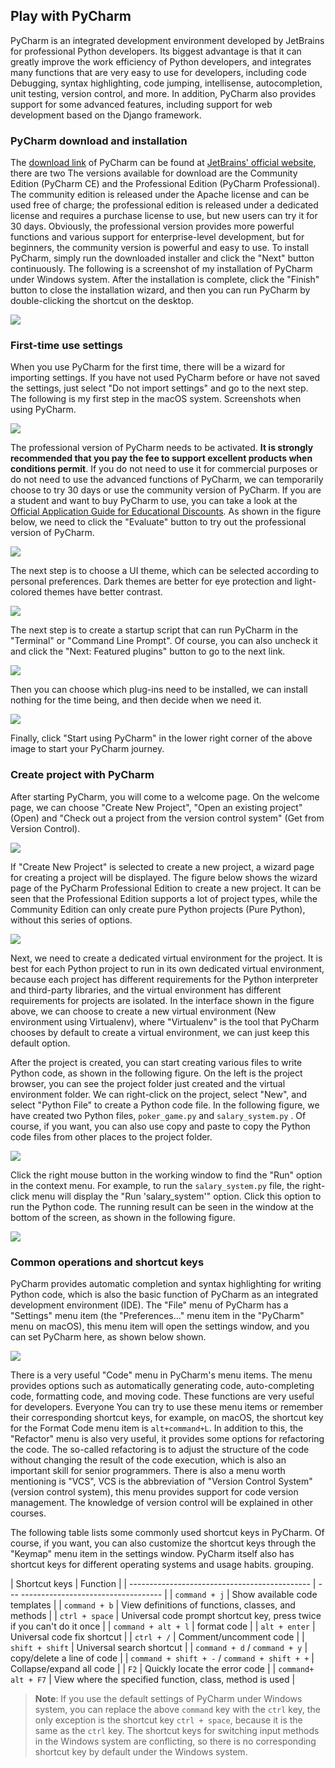 ## Play with PyCharm

PyCharm is an integrated development environment developed by JetBrains for professional Python developers. Its biggest advantage is that it can greatly improve the work efficiency of Python developers, and integrates many functions that are very easy to use for developers, including code Debugging, syntax highlighting, code jumping, intellisense, autocompletion, unit testing, version control, and more. In addition, PyCharm also provides support for some advanced features, including support for web development based on the Django framework.

### PyCharm download and installation

The [download link](https://www.jetbrains.com/pycharm/download/) of PyCharm can be found at [JetBrains' official website](<https://www.jetbrains.com/>), there are two The versions available for download are the Community Edition (PyCharm CE) and the Professional Edition (PyCharm Professional). The community edition is released under the Apache license and can be used free of charge; the professional edition is released under a dedicated license and requires a purchase license to use, but new users can try it for 30 days. Obviously, the professional version provides more powerful functions and various support for enterprise-level development, but for beginners, the community version is powerful and easy to use. To install PyCharm, simply run the downloaded installer and click the "Next" button continuously. The following is a screenshot of my installation of PyCharm under Windows system. After the installation is complete, click the "Finish" button to close the installation wizard, and then you can run PyCharm by double-clicking the shortcut on the desktop.

![](res/pycharm-installation.png)

### First-time use settings

When you use PyCharm for the first time, there will be a wizard for importing settings. If you have not used PyCharm before or have not saved the settings, just select "Do not import settings" and go to the next step. The following is my first step in the macOS system. Screenshots when using PyCharm.

![](res/pycharm-import-settings.png)

The professional version of PyCharm needs to be activated. **It is strongly recommended that you pay the fee to support excellent products when conditions permit**. If you do not need to use it for commercial purposes or do not need to use the advanced functions of PyCharm, we can temporarily choose to try 30 days or use the community version of PyCharm. If you are a student and want to buy PyCharm to use, you can take a look at the [Official Application Guide for Educational Discounts](https://sales.jetbrains.com/hc/zh-cn/articles/207154369). As shown in the figure below, we need to click the "Evaluate" button to try out the professional version of PyCharm.

![](res/pycharm-activation.png)

The next step is to choose a UI theme, which can be selected according to personal preferences. Dark themes are better for eye protection and light-colored themes have better contrast.

![](res/pycharm-ui-themes.png)

The next step is to create a startup script that can run PyCharm in the "Terminal" or "Command Line Prompt". Of course, you can also uncheck it and click the "Next: Featured plugins" button to go to the next link.

![](res/pycharm-create-launcher.png)

Then you can choose which plug-ins need to be installed, we can install nothing for the time being, and then decide when we need it.

![](res/pycharm-install-plugins.png)

Finally, click "Start using PyCharm" in the lower right corner of the above image to start your PyCharm journey.

### Create project with PyCharm

After starting PyCharm, you will come to a welcome page. On the welcome page, we can choose "Create New Project", "Open an existing project" (Open) and "Check out a project from the version control system" (Get from Version Control).

![](res/pycharm-welcome.png)

If "Create New Project" is selected to create a new project, a wizard page for creating a project will be displayed. The figure below shows the wizard page of the PyCharm Professional Edition to create a new project. It can be seen that the Professional Edition supports a lot of project types, while the Community Edition can only create pure Python projects (Pure Python), without this series of options.

![](res/pycharm-project-wizard.png)

Next, we need to create a dedicated virtual environment for the project. It is best for each Python project to run in its own dedicated virtual environment, because each project has different requirements for the Python interpreter and third-party libraries, and the virtual environment has different requirements for projects are isolated. In the interface shown in the figure above, we can choose to create a new virtual environment (New environment using Virtualenv), where "Virtualenv" is the tool that PyCharm chooses by default to create a virtual environment, we can just keep this default option.

After the project is created, you can start creating various files to write Python code, as shown in the following figure. On the left is the project browser, you can see the project folder just created and the virtual environment folder. We can right-click on the project, select "New", and select "Python File" to create a Python code file. In the following figure, we have created two Python files, `poker_game.py` and `salary_system.py` . Of course, if you want, you can also use copy and paste to copy the Python code files from other places to the project folder.

![](res/pycharm-workspace.png)

Click the right mouse button in the working window to find the "Run" option in the context menu. For example, to run the `salary_system.py` file, the right-click menu will display the "Run 'salary_system'" option. Click this option to run the Python code. The running result can be seen in the window at the bottom of the screen, as shown in the following figure.

![](res/pycharm-run-result.png)

### Common operations and shortcut keys

PyCharm provides automatic completion and syntax highlighting for writing Python code, which is also the basic function of PyCharm as an integrated development environment (IDE). The "File" menu of PyCharm has a "Settings" menu item (the "Preferences..." menu item in the "PyCharm" menu on macOS), this menu item will open the settings window, and you can set PyCharm here, as shown below shown.

![](/Users/Hao/Desktop/Python-Core-50-Courses/res/pycharm-settings.png)

There is a very useful "Code" menu in PyCharm's menu items. The menu provides options such as automatically generating code, auto-completing code, formatting code, and moving code. These functions are very useful for developers. Everyone You can try to use these menu items or remember their corresponding shortcut keys, for example, on macOS, the shortcut key for the Format Code menu item is `alt+command+L`. In addition to this, the "Refactor" menu is also very useful, it provides some options for refactoring the code. The so-called refactoring is to adjust the structure of the code without changing the result of the code execution, which is also an important skill for senior programmers. There is also a menu worth mentioning is "VCS", VCS is the abbreviation of "Version Control System" (version control system), this menu provides support for code version management. The knowledge of version control will be explained in other courses.

The following table lists some commonly used shortcut keys in PyCharm. Of course, if you want, you can also customize the shortcut keys through the "Keymap" menu item in the settings window. PyCharm itself also has shortcut keys for different operating systems and usage habits. grouping.

| Shortcut keys | Function |
| --------------------------------------------- | --- ----------------------------------- |
| `command + j` | Show available code templates |
| `command + b` | View definitions of functions, classes, and methods |
| `ctrl + space` | Universal code prompt shortcut key, press twice if you can't do it once |
| `command + alt + l` | ​​format code |
| `alt + enter` | Universal code fix shortcut |
| `ctrl + /` | Comment/uncomment code |
| `shift + shift` | Universal search shortcut |
| `command + d` / `command + y` | copy/delete a line of code |
| `command + shift + -` / `command + shift + +` | Collapse/expand all code |
| `F2` | Quickly locate the error code |
| `command+ alt + F7` | View where the specified function, class, method is used |

> **Note**: If you use the default settings of PyCharm under Windows system, you can replace the above `command` key with the `ctrl` key, the only exception is the shortcut key `ctrl + space`, because it is the same as the `ctrl` key. The shortcut keys for switching input methods in the Windows system are conflicting, so there is no corresponding shortcut key by default under the Windows system.